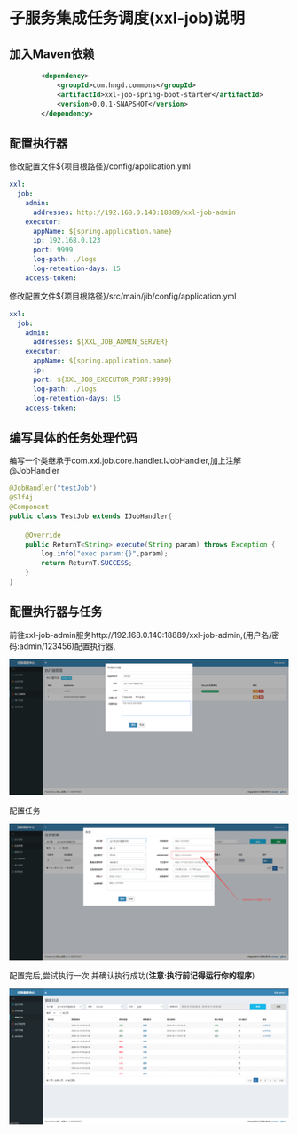 # 子服务集成任务调度(xxl-job)说明

## 加入Maven依赖

```xml
		<dependency>
			<groupId>com.hngd.commons</groupId>
			<artifactId>xxl-job-spring-boot-starter</artifactId>
			<version>0.0.1-SNAPSHOT</version>
		</dependency>
```

## 配置执行器

修改配置文件${项目根路径}/config/application.yml

```yml
xxl:
  job: 
    admin: 
      addresses: http://192.168.0.140:18889/xxl-job-admin
    executor:
      appName: ${spring.application.name}
      ip: 192.168.0.123 
      port: 9999
      log-path: ./logs
      log-retention-days: 15
    access-token: 
```

修改配置文件${项目根路径}/src/main/jib/config/application.yml

```yml
xxl:
  job: 
    admin: 
      addresses: ${XXL_JOB_ADMIN_SERVER}
    executor:
      appName: ${spring.application.name}
      ip:  
      port: ${XXL_JOB_EXECUTOR_PORT:9999}
      log-path: ./logs
      log-retention-days: 15
    access-token: 
```

## 编写具体的任务处理代码

编写一个类继承于com.xxl.job.core.handler.IJobHandler,加上注解@JobHandler

```java
@JobHandler("testJob")
@Slf4j
@Component
public class TestJob extends IJobHandler{

	@Override
	public ReturnT<String> execute(String param) throws Exception {
		log.info("exec param:{}",param);
		return ReturnT.SUCCESS;
	}
}
```

## 配置执行器与任务

 前往xxl-job-admin服务http://192.168.0.140:18889/xxl-job-admin,(用户名/密码:admin/123456)配置执行器,

![](./doc/image/add-executor.png)

配置任务

![1570794600345](doc/image/add-task.png)

配置完后,尝试执行一次.并确认执行成功(**注意:执行前记得运行你的程序**)

![1570794658487](doc/image/log.png)



